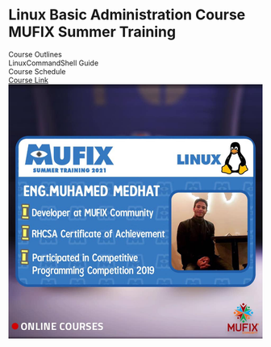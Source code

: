 # Linux Basic Administration Course MUFIX Summer Training
Course Outlines <br/>
LinuxCommandShell Guide <br/>
Course Schedule <br/>
[Course Link](https://www.youtube.com/playlist?list=PLexK3rDTGwNYN0tuYz14lto1pHsy7Oj2X)
![Course Poster](Poster/MUFIX%20Summer%20Training%202021.jpg)


